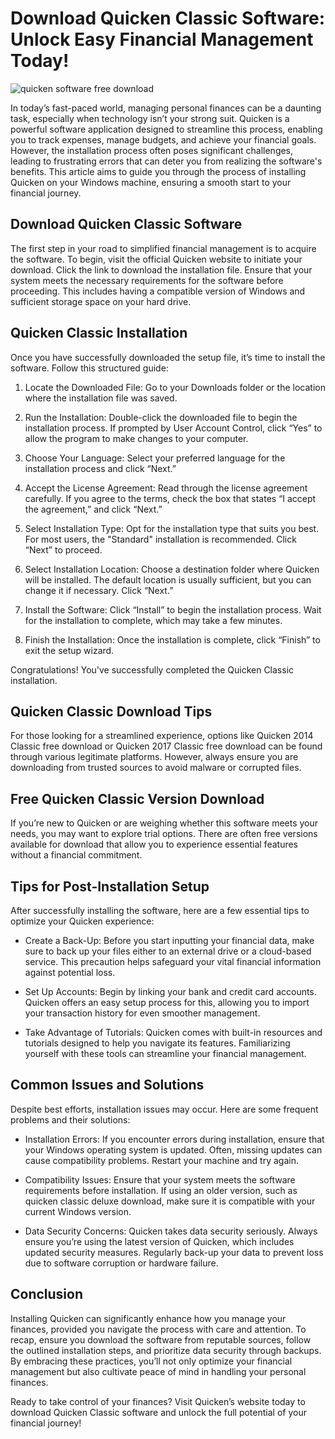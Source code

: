 # Download Quicken Classic Software: Unlock Easy Financial Management Today!


![quicken software free download](https://i.postimg.cc/sDPv2nm9/02-Wf-Encg-Y1h-QAd-Kd-SRa-Sod2-6.webp)


In today’s fast-paced world, managing personal finances can be a daunting task, especially when technology isn’t your strong suit. Quicken is a powerful software application designed to streamline this process, enabling you to track expenses, manage budgets, and achieve your financial goals. However, the installation process often poses significant challenges, leading to frustrating errors that can deter you from realizing the software's benefits. This article aims to guide you through the process of installing Quicken on your Windows machine, ensuring a smooth start to your financial journey.


## Download Quicken Classic Software


The first step in your road to simplified financial management is to acquire the software. To begin, visit the official Quicken website to initiate your download. Click the link to download the installation file. Ensure that your system meets the necessary requirements for the software before proceeding. This includes having a compatible version of Windows and sufficient storage space on your hard drive.


## Quicken Classic Installation


Once you have successfully downloaded the setup file, it’s time to install the software. Follow this structured guide:


1. Locate the Downloaded File: Go to your Downloads folder or the location where the installation file was saved.


2. Run the Installation: Double-click the downloaded file to begin the installation process. If prompted by User Account Control, click “Yes” to allow the program to make changes to your computer.


3. Choose Your Language: Select your preferred language for the installation process and click “Next.”


4. Accept the License Agreement: Read through the license agreement carefully. If you agree to the terms, check the box that states “I accept the agreement,” and click “Next.”


5. Select Installation Type: Opt for the installation type that suits you best. For most users, the "Standard" installation is recommended. Click “Next” to proceed.


6. Select Installation Location: Choose a destination folder where Quicken will be installed. The default location is usually sufficient, but you can change it if necessary. Click “Next.”


7. Install the Software: Click “Install” to begin the installation process. Wait for the installation to complete, which may take a few minutes.


8. Finish the Installation: Once the installation is complete, click “Finish” to exit the setup wizard.


Congratulations! You've successfully completed the Quicken Classic installation.


## Quicken Classic Download Tips


For those looking for a streamlined experience, options like Quicken 2014 Classic free download or Quicken 2017 Classic free download can be found through various legitimate platforms. However, always ensure you are downloading from trusted sources to avoid malware or corrupted files.


## Free Quicken Classic Version Download


If you’re new to Quicken or are weighing whether this software meets your needs, you may want to explore trial options. There are often free versions available for download that allow you to experience essential features without a financial commitment.


## Tips for Post-Installation Setup


After successfully installing the software, here are a few essential tips to optimize your Quicken experience:


- Create a Back-Up: Before you start inputting your financial data, make sure to back up your files either to an external drive or a cloud-based service. This precaution helps safeguard your vital financial information against potential loss.


- Set Up Accounts: Begin by linking your bank and credit card accounts. Quicken offers an easy setup process for this, allowing you to import your transaction history for even smoother management.


- Take Advantage of Tutorials: Quicken comes with built-in resources and tutorials designed to help you navigate its features. Familiarizing yourself with these tools can streamline your financial management.


## Common Issues and Solutions


Despite best efforts, installation issues may occur. Here are some frequent problems and their solutions:


- Installation Errors: If you encounter errors during installation, ensure that your Windows operating system is updated. Often, missing updates can cause compatibility problems. Restart your machine and try again.


- Compatibility Issues: Ensure that your system meets the software requirements before installation. If using an older version, such as quicken classic deluxe download, make sure it is compatible with your current Windows version.


- Data Security Concerns: Quicken takes data security seriously. Always ensure you’re using the latest version of Quicken, which includes updated security measures. Regularly back-up your data to prevent loss due to software corruption or hardware failure.


## Conclusion


Installing Quicken can significantly enhance how you manage your finances, provided you navigate the process with care and attention. To recap, ensure you download the software from reputable sources, follow the outlined installation steps, and prioritize data security through backups. By embracing these practices, you’ll not only optimize your financial management but also cultivate peace of mind in handling your personal finances.


Ready to take control of your finances? Visit Quicken’s website today to download Quicken Classic software and unlock the full potential of your financial journey!

